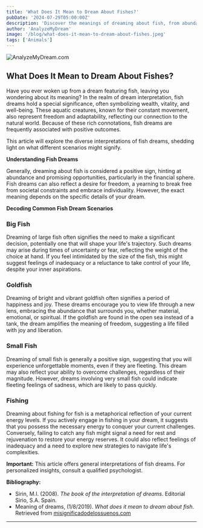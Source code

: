 ```yaml
---
title: 'What Does It Mean to Dream About Fishes?'
pubDate: '2024-07-29T05:00:00Z'
description: 'Discover the meanings of dreaming about fish, from abundance to emotional well-being and freedom.'
author: 'AnalyzeMyDream'
image: '/blog/what-does-it-mean-to-dream-about-fishes.jpeg'
tags: ['Animals']
---
```


![AnalyzeMyDream.com](/blog/what-does-it-mean-to-dream-about-fishes.jpeg)

## What Does It Mean to Dream About Fishes?

Have you ever woken up from a dream featuring fish, leaving you wondering about its meaning? In the realm of dream interpretation, fish dreams hold a special significance, often symbolizing wealth, vitality, and well-being. These aquatic creatures, known for their constant movement, also represent freedom and adaptability, reflecting our connection to the natural world. Because of these rich connotations, fish dreams are frequently associated with positive outcomes.

This article will explore the diverse interpretations of fish dreams, shedding light on what different scenarios might signify.

**Understanding Fish Dreams**

Generally, dreaming about fish is considered a positive sign, hinting at abundance and promising opportunities, particularly in the financial sphere. Fish dreams can also reflect a desire for freedom, a yearning to break free from societal constraints and embrace individuality. However, the exact meaning depends on the specific details of your dream.

**Decoding Common Fish Dream Scenarios**

### Big Fish

Dreaming of large fish often signifies the need to make a significant decision, potentially one that will shape your life's trajectory. Such dreams may arise during times of uncertainty or fear, reflecting the weight of the choice at hand. If you feel intimidated by the size of the fish, this might suggest feelings of inadequacy or a reluctance to take control of your life, despite your inner aspirations.


### Goldfish

Dreaming of bright and vibrant goldfish often signifies a period of happiness and joy. These dreams encourage you to view life through a new lens, embracing the abundance that surrounds you, whether material, emotional, or spiritual. If the goldfish are found in the open sea instead of a tank, the dream amplifies the meaning of freedom, suggesting a life filled with joy and liberation.

### Small Fish

Dreaming of small fish is generally a positive sign, suggesting that you will experience unforgettable moments, even if they are fleeting. This dream may also reflect your ability to overcome challenges, regardless of their magnitude. However, dreams involving very small fish could indicate fleeting feelings of sadness, which are likely to pass quickly.

### Fishing

Dreaming about fishing for fish is a metaphorical reflection of your current energy levels. If you actively engage in fishing in your dream, it suggests that you possess the necessary energy to conquer your current challenges. Conversely, failing to catch any fish might signal a need for rest and rejuvenation to restore your energy reserves. It could also reflect feelings of inadequacy and a need to explore new strategies to navigate life's complexities.

**Important:** This article offers general interpretations of fish dreams. For personalized insights, consult a qualified psychologist.

**Bibliography:**

* Sirin, M.I. (2008). *The book of the interpretation of dreams*. Editorial Sirio, S.A. Spain. 
* Meaning of dreams, (1/8/2019). *What does it mean to dream about fish*. Retrieved from [misignificadodelossuenos.com](https://misignificadodelossuenos.com/sonar-con-peces/)

---
